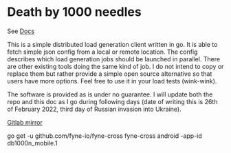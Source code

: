 # Death by 1000 needles

See [Docs](https://arriven.github.io/db1000n)

This is a simple distributed load generation client written in go.
It is able to fetch simple json config from a local or remote location.
The config describes which load generation jobs should be launched in parallel.
There are other existing tools doing the same kind of job.
I do not intend to copy or replace them but rather provide a simple open source alternative so that users have more options.
Feel free to use it in your load tests (wink-wink).

The software is provided as is under no guarantee.
I will update both the repo and this doc as I go during following days (date of writing this is 26th of February 2022, third day of Russian invasion into Ukraine).

[Gitlab mirror](https://gitlab.com/db1000n/db1000n.git)

go get -u github.com/fyne-io/fyne-cross
fyne-cross android -app-id db1000n_mobile.1
